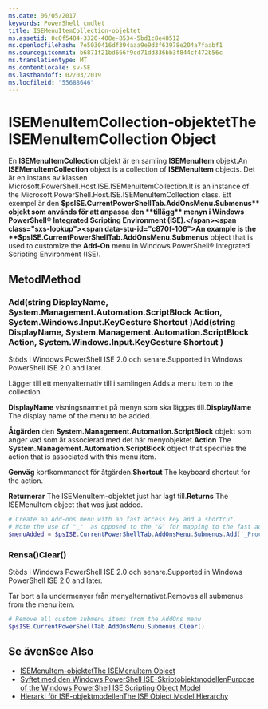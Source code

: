 ```yaml
---
ms.date: 06/05/2017
keywords: PowerShell cmdlet
title: ISEMenuItemCollection-objektet
ms.assetid: 0c0f5484-3320-408e-8534-5bd1c8e48512
ms.openlocfilehash: 7e5030416df394aaa9e9d3f63978e204a7faabf1
ms.sourcegitcommit: b6871f21bd666f9cd71dd336bb3f844cf472b56c
ms.translationtype: MT
ms.contentlocale: sv-SE
ms.lasthandoff: 02/03/2019
ms.locfileid: "55688646"
---
```

# <a name="the-isemenuitemcollection-object"></a><span data-ttu-id="c870f-103">ISEMenuItemCollection-objektet</span><span class="sxs-lookup"><span data-stu-id="c870f-103">The ISEMenuItemCollection Object</span></span>

<span data-ttu-id="c870f-104">En **ISEMenuItemCollection** objekt är en samling **ISEMenuItem** objekt.</span><span class="sxs-lookup"><span data-stu-id="c870f-104">An **ISEMenuItemCollection** object is a collection of **ISEMenuItem** objects.</span></span> <span data-ttu-id="c870f-105">Det är en instans av klassen Microsoft.PowerShell.Host.ISE.ISEMenuItemCollection.</span><span class="sxs-lookup"><span data-stu-id="c870f-105">It is an instance of the Microsoft.PowerShell.Host.ISE.ISEMenuItemCollection class.</span></span> <span data-ttu-id="c870f-106">Ett exempel är den **$psISE.CurrentPowerShellTab.AddOnsMenu.Submenus** objekt som används för att anpassa den **tillägg** menyn i Windows PowerShell® Integrated Scripting Environment (ISE).</span><span class="sxs-lookup"><span data-stu-id="c870f-106">An example is the **$psISE.CurrentPowerShellTab.AddOnsMenu.Submenus** object that is used to customize the **Add-On** menu in Windows PowerShell® Integrated Scripting Environment (ISE).</span></span>

## <a name="method"></a><span data-ttu-id="c870f-107">Metod</span><span class="sxs-lookup"><span data-stu-id="c870f-107">Method</span></span>

### <a name="addstring-displayname-systemmanagementautomationscriptblock-action-systemwindowsinputkeygesture-shortcut-"></a><span data-ttu-id="c870f-108">Add\(string DisplayName, System.Management.Automation.ScriptBlock Action, System.Windows.Input.KeyGesture Shortcut \)</span><span class="sxs-lookup"><span data-stu-id="c870f-108">Add\(string DisplayName, System.Management.Automation.ScriptBlock Action, System.Windows.Input.KeyGesture Shortcut \)</span></span>

<span data-ttu-id="c870f-109">Stöds i Windows PowerShell ISE 2.0 och senare.</span><span class="sxs-lookup"><span data-stu-id="c870f-109">Supported in Windows PowerShell ISE 2.0 and later.</span></span>

<span data-ttu-id="c870f-110">Lägger till ett menyalternativ till i samlingen.</span><span class="sxs-lookup"><span data-stu-id="c870f-110">Adds a menu item to the collection.</span></span>

<span data-ttu-id="c870f-111">**DisplayName** visningsnamnet på menyn som ska läggas till.</span><span class="sxs-lookup"><span data-stu-id="c870f-111">**DisplayName** The display name of the menu to be added.</span></span>

<span data-ttu-id="c870f-112">**Åtgärden** den **System.Management.Automation.ScriptBlock** objekt som anger vad som är associerad med det här menyobjektet.</span><span class="sxs-lookup"><span data-stu-id="c870f-112">**Action** The **System.Management.Automation.ScriptBlock** object that specifies the action that is associated with this menu item.</span></span>

<span data-ttu-id="c870f-113">**Genväg** kortkommandot för åtgärden.</span><span class="sxs-lookup"><span data-stu-id="c870f-113">**Shortcut** The keyboard shortcut for the action.</span></span>

<span data-ttu-id="c870f-114">**Returnerar** The ISEMenuItem-objektet just har lagt till.</span><span class="sxs-lookup"><span data-stu-id="c870f-114">**Returns** The ISEMenuItem object that was just added.</span></span>

```powershell
# Create an Add-ons menu with an fast access key and a shortcut.
# Note the use of "_"  as opposed to the "&" for mapping to the fast access key letter for the menu item.
$menuAdded = $psISE.CurrentPowerShellTab.AddOnsMenu.Submenus.Add('_Process', {Get-Process}, 'Alt+P')
```

### <a name="clear"></a><span data-ttu-id="c870f-115">Rensa\(\)</span><span class="sxs-lookup"><span data-stu-id="c870f-115">Clear\(\)</span></span>

<span data-ttu-id="c870f-116">Stöds i Windows PowerShell ISE 2.0 och senare.</span><span class="sxs-lookup"><span data-stu-id="c870f-116">Supported in Windows PowerShell ISE 2.0 and later.</span></span>

<span data-ttu-id="c870f-117">Tar bort alla undermenyer från menyalternativet.</span><span class="sxs-lookup"><span data-stu-id="c870f-117">Removes all submenus from the menu item.</span></span>

```powershell
# Remove all custom submenu items from the AddOns menu
$psISE.CurrentPowerShellTab.AddOnsMenu.Submenus.Clear()
```

## <a name="see-also"></a><span data-ttu-id="c870f-118">Se även</span><span class="sxs-lookup"><span data-stu-id="c870f-118">See Also</span></span>

- [<span data-ttu-id="c870f-119">ISEMenuItem-objektet</span><span class="sxs-lookup"><span data-stu-id="c870f-119">The ISEMenuItem Object</span></span>](The-ISEMenuItem-Object.md)
- [<span data-ttu-id="c870f-120">Syftet med den Windows PowerShell ISE-Skriptobjektmodellen</span><span class="sxs-lookup"><span data-stu-id="c870f-120">Purpose of the Windows PowerShell ISE Scripting Object Model</span></span>](Purpose-of-the-Windows-PowerShell-ISE-Scripting-Object-Model.md)
- [<span data-ttu-id="c870f-121">Hierarki för ISE-objektmodellen</span><span class="sxs-lookup"><span data-stu-id="c870f-121">The ISE Object Model Hierarchy</span></span>](The-ISE-Object-Model-Hierarchy.md)